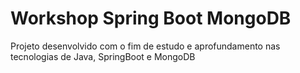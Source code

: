 # Workshop Spring Boot MongoDB

Projeto desenvolvido com o fim de estudo e aprofundamento nas tecnologias de Java, SpringBoot e MongoDB
